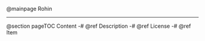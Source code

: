@mainpage Rohin
<hr/>
@section pageTOC Content
  -# @ref Description
  -# @ref License
  -# @ref Item